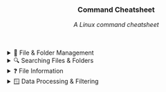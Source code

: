 <div align="center">
    <h3>Command Cheatsheet</h3>
    <p>
        <em>A Linux command cheatsheet</em>
    </p>
</div>

<br>
<br>

<details>
    <summary>📂 File & Folder Management</summary>
    <br>

|#|Command|Description|Example Link|
|:---|:---|:---|:---|
|FFM-01|`touch`|We use the touch command to create files, we can can create single or multiple files.|[View](#touch)|
|FFM-02|`mkdir`|We can us mkdir to create folders, either single or multiple, as well as entire folder structures.|[View](#mkdir)|
|FFM-03|`mv`|The move command can both move and rename files.|[View](#mv)|
|FFM-04|`cp`|This copies files, it can also copy a file with one name, and paste it as another name.|[View](#cp)|
|FFM-05|`rm`|The remove command, removes files only, however it can remove directories if not careful.|[View](#rm)|
|FFM-06|`rmdir`|Remove Direcctory is much like the `rm` command but for **empty** directories. If a directory is not empty, it will fail.|[View](#rmdir)|

##### touch
```sh 
    touch ~/file.txt
    touch ~/file1.txt ~/file2.txt
    touch ~/file{1..9}.txt
```

##### mkdir
```sh
    mkdir ~/folder
    mkdir ~/folder1 ~/folder2
    mkdir -p ~/folder/subfolder
```

##### mv
```sh
    mv ~/file1 ~/Documents/
    mv ~/file1 ~/file2 ~/Document/
       ↪ <command> <location> <destination>
    mv ~/filee ~/filei
       ↪ <command> <old-name> <new-name>
```

##### cp
```sh
    cp ~/file ~/Documents/
    cp ~/file1 ~/file2 ~/Documents
       ↪ <command> <location> <destination></destination>
```

##### rm
```sh
    rm ~/file
    rm ~/file1 ~/file2
    rm -r ~/folder/file
```

##### rmdir
```sh    
    rmdir ~/folder
```
</details>

<details>
    <summary>🔍 Searching Files & Folders</summary>
    <br>

|#|Command|Description|Example Link|
|:---|:---|:---|:---|   
|SFF-01|`ls`|The list `ls` command is used to to view the contents of a directory.|[View](#ls)|
|SFF-02|`tree`|`tree` is much like the `ls -R` command, however it outputs the folder structure in a nice easy to read tree like format.|[View](#tree)|
|SFF-03|`globbing & Wildcards`|(\*/\*\*/\?/\[1-9]) are some of the globbing characters and we can using with commands, to perform tailored functions.|[View](#globbing--wildcards)|
|SFF-04|`find`|Use find to search for files in a specific directory, its a more sophisticated search function.|[View](#find)|
|SFF-05|`cat`|This concatenates a files, printing its contents to the terminal, we can also use globbing with this command.|[View](#cat)|
|SFF-06|`head`|This prints out the first 10 lines of a file, unless else specific.|[View](#head)|
|SFF-07|`tail`|This is the same as the `head` command, but for the end of a fail.|[View](#tail)|
|SFF-08|`less`|less opens the content of a file into its own program, allowing us to view, search and read files easier.|[View](#less)|

##### ls
```sh
    ls 
    ls -a
    ls -l
    ls -R
    ls -lah
```

##### tree
```sh
    tree .
```

##### Globbing & Wildcards
```sh
    echo ~/**/0[1-2]*/*.???
     ↪ *        |everything
     ↪ **       |recursive everything, includes folders
     ↪ ?        |any single char
     ↪ [1-9]    |range
```

##### find
```sh
    find ~/Desktop -type d -empty -delete
    find . -name "file.txt"
    find /var/log/ -type f -size 1M
```

##### cat
```sh
    cat ~/file.txt
    cat ~/f* 
```

##### head
```sh
    head ~/file.txt
    head -n 20 ~/file.txt
```

##### tail
```sh
    tail ~/file.txt
    tail -n 20 ~/file.txt
```

##### less
```sh
    less file.txt
     ↪ :50p      |move 50% of the file
     ↪ -N        |shows line numbers
     ↪ =         |show info on the page, including percentages
     ↪ /         |forward search
     ↪ ?         |backwards search
     ↪ q         |quit
```
</details>
 
<details>
    <summary>❓ File Information</summary>
    <br>

|#|Command|Description|Example Link|
|:---|:---|:---|:---|
|FI-01|`wc`|`wc` returns the amount of either lines, words or chars/bytes within a file.|[View](#wc)|
|FI-02|`du`|Disk Usage shows how much disk usage the file is using, there are specific units that this is measured in.|[View](#du)|


##### wc
```sh
    wc ~/file.txt
    wc -lwc ~/file.txt 
     ↪ -l       |lists the amount of lines
     ↪ -w       |list the amount of words
     ↪ -c       |lists the amount of chars, or bytes of the file
```

##### du
```sh
    du ~/file.txt 
    du -h file.txt
     ↪ -s       |display only a total for each argument
     ↪ -h       |display in human-readable format
     ↪ -k       |display block size
```
</details>

<details>
    <summary>🪟 Data Processing & Filtering</summary>
    <br>
    
|#|Command|Description|Example Link|
|:---|:---|:---|:---|
|DPF-01|`tee`|The `tee` command allows to redirect stdin to two places, example to the terminal and to a file.|[View](#tee)|
|DPF-02|`sort`|`Sort` sorts the contents of a file, by default it sorts aphabettically.|[View](#sort)|
|DPF-03|`uniq`|The `uniq` command list only the unique values of a file, however, the file needs to be sorted first, as the `uniq` command only checks the lines subsequent to it, or directly under it. This is why people usually run `sort` and then pipes that stdout to `uniq`.|[View](#uniq)|
|DPF-04|`grep`|`grep` allows us to search for patterns within a file or whatever is parsed to its stdin.|[View](#grep)|
|DPF-05|`tr`|`tr` which stands for **tr**anslate, translates/modifies a string of characters to something else, it works on a character level, meaning 'ab' 'cd', a will be change to c and b will be change d. We can also remove characters using `-d`, as well as work with ranges.|[View](#tr)|
|DPF-06|`rev`|`rev` reverses a string.|[View](#rev)|
|DPF-07|`cut`|`cut` allows us to modify a string by cutting out byte, characters or fields for a specific range.|[View](#cut)|
|DPF-08|`sed`|The `sed` tool allows us to quickly execute commands on a file or stdin. Example of how the commands would work is `sed 'command1; command2; ...'` and they allow us to do things such as `delete lines` or `insert lines` or whatever other command is available to us.|[View](#sed)|

##### tee
```sh
    ping google.com 2>&1 | tee -a ping_info.txt
```

##### sort
```sh
    sort file.txt
     ↪ -r       |sorts contents of file in reverse order
     ↪ -n       |sorts contents in reverse order
     ↪ -c       |check whether contents of file is sorted & find unsorted elements
     ↪ -k       |column number sort data by a specific column
     ↪ -u       |checks unique values only
```

##### uniq
```sh
    sort file.txt | uniq
     ↪ _sort -u file.txt_
```

##### grep
```sh
    ls | grep -F "file.txt"
    ip addr show | grep -F "inet"
                 | grep -E "[a-z][A-Z][1-9]"
                    ↪ egrep "[a-z][A-Z][1-9]" 
```

##### tr
```sh
    echo "bash" | tr 'ba' 'di'
    echo "awesome" | tr 'a-z' 'A-Z'
    echo "Try removing the spaces inbetween" | tr -d ' '
```

##### rev
```sh
    echo 'Was it a cat I saw?' | rev
```

##### cut
```sh
    uptime | cut -b '2-9'
           | cut -c '2-9' # difference between b and c is c allows for more bytes as some character require 2 bytes or more
           | cut -d ' ' -f 1 
```

##### sed
```sh
    echo 'Hello World!' | sec 's/World/Bash/g'    
```
</details>
